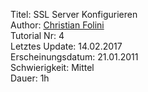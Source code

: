 Titel: SSL Server Konfigurieren  
Author: <a href="mailto:christian.folini@netnea.com">Christian Folini</a>  
Tutorial Nr: 4  
Letztes Update: 14.02.2017  
Erscheinungsdatum: 21.01.2011  
Schwierigkeit: Mittel  
Dauer: 1h
